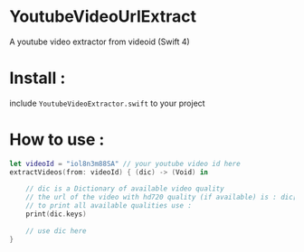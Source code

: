 # YoutubeVideoUrlExtract
A youtube video extractor from videoid (Swift 4)

# Install :
include ```YoutubeVideoExtractor.swift``` to your project

# How to use :

```swift
let videoId = "iol8n3m88SA" // your youtube video id here
extractVideos(from: videoId) { (dic) -> (Void) in 
    
    // dic is a Dictionary of available video quality 
    // the url of the video with hd720 quality (if available) is : dic["hd720"]
    // to print all available qualities use :
    print(dic.keys)
    
    // use dic here
}
```
